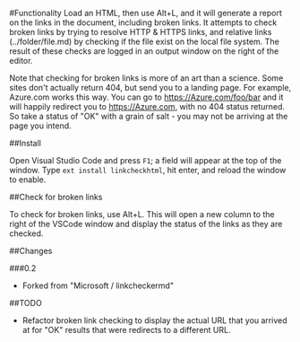 #Functionality
Load an HTML, then use Alt+L, and it will generate a report on the links in the document, including broken links. It attempts to check broken links by trying to resolve HTTP & HTTPS links, and relative links (../folder/file.md) by checking if the file exist on the local file system. The result of these checks are logged in an output window on the right of the editor.

Note that checking for broken links is more of an art than a science. Some sites don't actually return 404, but send you to a landing page. For example, Azure.com works this way. You can go to https://Azure.com/foo/bar and it will happily redirect you to https://Azure.com, with no 404 status returned. So take a status of "OK" with a grain of salt - you may not be arriving at the page you intend.

##Install

Open Visual Studio Code and press `F1`; a field will appear at the top of the window. Type `ext install linkcheckhtml`, hit enter, and reload the window to enable.

##Check for broken links

To check for broken links, use Alt+L. This will open a new column to the right of the VSCode window and display the status of the links as they are checked.

##Changes

###0.2

- Forked from "Microsoft / linkcheckermd"

##TODO

* Refactor broken link checking to display the actual URL that you arrived at for "OK" results that were redirects to a different URL.


